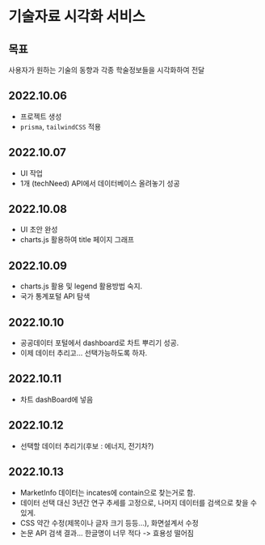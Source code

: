 # 기술자료 시각화 서비스

## 목표

사용자가 원하는 기술의 동향과 각종 학술정보들을 시각화하여 전달

## 2022.10.06

- 프로젝트 생성
- `prisma`, `tailwindCSS` 적용

## 2022.10.07

- UI 작업
- 1개 (techNeed) API에서 데이터베이스 올려놓기 성공

## 2022.10.08

- UI 초안 완성
- charts.js 활용하여 title 페이지 그래프

## 2022.10.09

- charts.js 활용 및 legend 활용방법 숙지.
- 국가 통계포털 API 탐색

## 2022.10.10

- 공공데이터 포털에서 dashboard로 차트 뿌리기 성공.
- 이제 데이터 추리고... 선택가능하도록 하자.

## 2022.10.11

- 차트 dashBoard에 넣음

## 2022.10.12

- 선택할 데이터 추리기(후보 : 에너지, 전기차?)

## 2022.10.13

- MarketInfo 데이터는 incates에 contain으로 찾는거로 함.
- 데이터 선택 대신 3년간 연구 추세를 고정으로, 나머지 데이터를 검색으로 찾을 수 있게.
- CSS 약간 수정(제목이나 글자 크기 등등...), 화면설계서 수정
- 논문 API 검색 결과... 한글명이 너무 적다 -> 효용성 떨어짐
